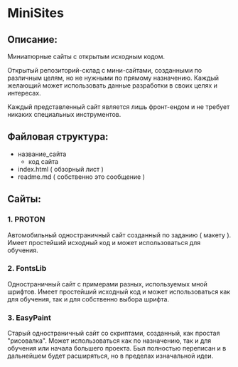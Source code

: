 # MiniSites

## Описание:

Миниатюрные сайты с открытым исходным кодом.

Открытый репозиторий-склад с мини-сайтами, созданными по различным целям, но не нужными по прямому назначению. Каждый желающий может использовать данные разработки в своих целях и интересах.

Каждый представленный сайт является лишь фронт-ендом и не требует никаких специальных инструментов.

## Файловая структура:

- название_сайта
    - код сайта
- index.html ( обзорный лист )
- readme.md ( собственно это сообщение )

## Сайты:

### 1. PROTON

Автомобильный одностраничный сайт созданный по заданию ( макету ). Имеет простейший исходный код и может использоваться для обучения.

### 2. FontsLib

Одностраничный сайт с примерами разных, используемых мной шрифтов. Имеет простейший	исходный код и может использоваться как для обучения, так и для собственно выбора шрифта.

### 3. EasyPaint

Старый одностраничный сайт со скриптами, созданный, как простая "рисовалка". Может использоваться как по назначению, так и для обучения или начала большего проекта.
Был полностью переписан и в дальнейшем будет расширяться, но в пределах изначальной идеи.
